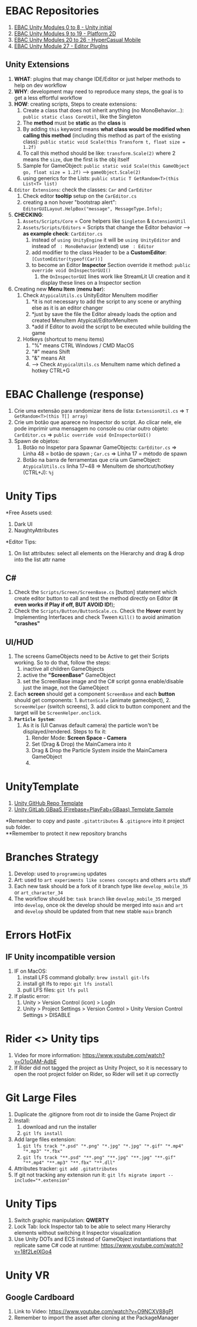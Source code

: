 # EBAC Repositories

1. [EBAC Unity Modules 0 to 8 - Unity initial](https://github.com/TonGarcia/EBAC-Unity)
2. [EBAC Unity Modules 9 to 19 - Platform 2D](https://github.com/TonGarcia/Platform2D-EBAC-Unity)
3. [EBAC Unity Modules 20 to 26 - HyperCasual Mobile](https://github.com/TonGarcia/HyperCasual)
4. [EBAC Unity Module 27 - Editor PlugIns](https://github.com/TonGarcia/UnityEditorUIPlugins-EBAC)


## Unity Extensions
1. **WHAT**: plugins that may change IDE/Editor or just helper methods to help on dev workflow
2. **WHY**: development may need to reproduce many steps, the goal is to get a less effortful workflow
3. **HOW**: creating scripts, Steps to create extensions:
   1. Create a class that does not inherit anything (no MonoBehavior...): `public static class CoreUtil`, like the Singleton
   2. The **method** must be **static** as the **class** is
   3. By adding `this` keyword means **what class would be modified when calling this method** (including this method as part of the existing class): `public static void Scale(this Transform t, float size = 1.2f)`
   4. To call this method should be like: `transform.Scale(2)` where 2 means the `size`, due the first is the obj itself
   5. Sample for GameObject: `public static void Scale(this GameObject go, float size = 1.2f)` --> `gameObject.Scale(2)`
   6. using generics for the Lists: `public static T GetRandom<T>(this List<T> list)`
4. `Editor Extensions`: check the classes: `Car` and `CarEditor`
   1. Check editor **tooltip** setup on the `CarEditor.cs`
   2. creating a non hover "bootstrap alert": `EditorGUILayout.HelpBox("message", MessageType.Info);`
5. **CHECKING**:
   1. `Assets/Scripts/Core` = Core helpers like `Singleton` & `ExtensionUtil`
   2. `Assets/Scripts/Editors` = Scripts that change the Editor behavior --> **as example check**: `CarEditor.cs`
      1. instead of `using UnityEngine` it will be `using UnityEditor` and instead of ` : MonoBehavior` (extend) use ` : Editor`
      2. add modifier to the class Header to be a **CustomEditor**: `[CustomEditor(typeof(Car))]` 
      3. to become an Editor **Inspector** Section override it method: `public override void OnInspectorGUI()` 
         1. the `OnInspectorGUI` lines work like StreamLit UI creation and it display these lines on a Inspector section
6. Creating new **Menu Item** (**menu bar**):
   1. Check `AtypicalUtils.cs` UnityEditor MenuItem modifier
      1. *it is not necessary to add the script to any scene or anything else as it is an editor changer
      2. *just by save the file the Editor already loads the option and created MenuItem Atypical/EditorMenuItem
      3. *add if Editor to avoid the script to be executed while building the game
   2. Hotkeys (shortcut to menu items)
      1. "%" means CTRL Windows / CMD MacOS
      2. "#" means Shift
      3. "&" means Alt
      4. --> Check `AtypicalUtils.cs` MenuItem name which defined a hotkey CTRL+G

# EBAC Challenge (response)

1. Crie uma extensão para randomizar itens de lista:  `ExtensionUtil.cs` => `T GetRandom<T>(this T[] array)`
2. Crie um botão que aparece no Inspector do script. Ao clicar nele, ele pode imprimir uma mensagem no console ou criar outro objeto: `CarEditor.cs` => `public override void OnInspectorGUI()`
3. Spawn de objetos:
   1. Botão no Inspetor para Spawnar GameObjects: `CarEditor.cs` => Linha 48 = botão de spawn ; `Car.cs` => Linha 17 = método de spawn
   2. Botão na barra de ferramentas que cria um GameObject: `AtypicalUtils.cs` linha 17~48 => MenuItem de shortcut/hotkey (CTRL+J): `%j` 

# Unity Tips
*Free Assets used:
1. Dark UI
2. NaughtyAttributes

*Editor Tips:
1. On list attributes: select all elements on the Hierarchy and drag & drop into the list attr name


## C#
1. Check the `Scripts/Screen/ScreenBase.cs` [button] statement which create editor button to call and test the method directly on Editor (**it even works if Play if off, BUT AVOID ID!**);
2. Check the `Scripts/Button/ButtonScale.cs`. Check the **Hover** event by Implementing Interfaces and check Tween `Kill()` to avoid animation **"crashes"**

## UI/HUD
1. The screens GameObjects need to be Active to get their Scripts working. So to do that, follow the steps:
   1. inactive all children GameObjects
   2. active the **"ScreenBase"** GameObject
   3. set the ScreenBase image and the C# script gonna enable/disable just the image, not the GameObject
2. Each **screen** should get a component `ScreenBase` and each **button** should get components: 1. `ButtonScale` (animate gameobject), 2. `ScreenHelper` (switch screens), 3. add click to button component and the target will be `ScreenHelper.onclick`.
3. **`Particle System`**:
   1. As it is (UI Canvas default camera) the particle won't be displayed/rendered. Steps to fix it:
      1. Render Mode: **Screen Space - Camera**
      2. Set (Drag & Drop) the MainCamera into it
      3. Drag & Drop the Particle System inside the MainCamera GameObject
      4. 


# UnityTemplate
1. [Unity GitHub Repo Template](https://github.com/TonGarcia/UnityTemplate)
2. [Unity GitLab GBaaS (Firebase+PlayFab+GBaas) Template Sample](https://gitlab.com/kpihunters/GBaaS/unity-gbaas-template)

*Remember to copy and paste `.gitattributes` & `.gitignore` into it project sub folder.    
**Remember to protect it new repository branchs

# Branches Strategy
1. Develop: used to `programming` updates
2. Art: used to `art experiments like scenes concepts` and others `arts` stuff
3. Each new task should be a fork of it branch type like `develop_mobile_35` or `art_character_34`
4. The workflow should be: `task branch` like `develop_mobile_35` merged into `develop`, once ok the develop should be merged into `main` and `art` and `develop` should be updated from that new stable `main` branch

# Errors HotFix

## IF Unity incompatible version
1. IF on MacOS:
   1. install LFS command globally: `brew install git-lfs`
   2. install git lfs to repo: `git lfs install`
   3. pull LFS files: `git lfs pull`
1. If plastic error:
   1. Unity > Version Control (icon) > LogIn
   2. Unity > Project Settings > Version Control > Unity Version Control Settings > DISABLE

# Rider <> Unity tips
1. Video for more information: https://www.youtube.com/watch?v=O1oOAM-AdbE
2. If Rider did not tagged the project as Unity Project, so it is necessary to open the root project folder on Rider, so Rider will set it up correctly

# Git Large Files

1. Duplicate the .gitignore from root dir to inside the Game Project dir
2. Install: 
   1. download and run the installer
   2. `git lfs install`
3. Add large files extension: 
   1. `git lfs track "*.psd" "*.png" "*.jpg" "*.jpg" "*.gif" "*.mp4" "*.mp3" "*.fbx"`
   2. `git lfs track "**.psd" "**.png" "**.jpg" "**.jpg" "**.gif" "**.mp4" "**.mp3" "**.fbx" "**.dll"`
4. Attributes tracker: `git add .gitattributes`
5. If git not tracking any extension run it: `git lfs migrate import --include="*.extension"`

# Unity Tips
1. Switch graphic manipulation: **QWERTY**
2. Lock Tab: lock Inspector tab to be able to select many Hierarchy elements without switching it Inspector visualization
3. Use Unity DOTs and ECS instead of GameObject instantiations that replicate same C# code at runtime: https://www.youtube.com/watch?v=18f2LeIXGo4

# Unity VR

## Google Cardboard

1. Link to Video: https://www.youtube.com/watch?v=O9NCXV88gPI
2. Remember to import the asset after cloning at the PackageManager
